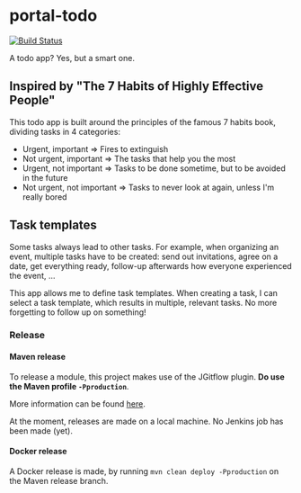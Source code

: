 # portal-todo
[![Build Status](https://server.stijnhooft.be/jenkins/buildStatus/icon?job=portal-todo/master)](https://server.stijnhooft.be/jenkins/job/portal-todo/job/master/)

A todo app? Yes, but a smart one.

## Inspired by "The 7 Habits of Highly Effective People"
This todo app is built around the principles of the famous 7 habits book, dividing tasks in 4 categories:

* Urgent, important             => Fires to extinguish
* Not urgent, important         => The tasks that help you the most
* Urgent, not important         => Tasks to be done sometime, but to be avoided in the future
* Not urgent, not important     => Tasks to never look at again, unless I'm really bored

## Task templates
Some tasks always lead to other tasks.
For example, when organizing an event, multiple tasks have to be created: send out invitations, agree on a date, get everything ready, follow-up afterwards how everyone experienced the event, ...

This app allows me to define task templates. When creating a task, I can select a task template, which results in multiple, relevant tasks.
No more forgetting to follow up on something!

### Release
#### Maven release
To release a module, this project makes use of the JGitflow plugin.
**Do use the Maven profile `-Pproduction`**.

More information can be found [here](https://gist.github.com/lemiorhan/97b4f827c08aed58a9d8).

At the moment, releases are made on a local machine. No Jenkins job has been made (yet).

#### Docker release
A Docker release is made, by running `mvn clean deploy -Pproduction` on the Maven release branch.